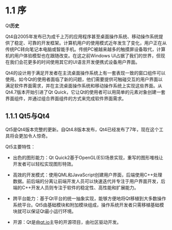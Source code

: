 # 1.1 序

Qt**历史**

Qt4自2005年发布已为成千上万的应用程序甚至桌面操作系统、移动操作系统提供了稳定、可靠的开发框架。计算机用户的使用模式近年发生了变化，用户正在从传统PC转向笔记本电脑或智能手机。传统PC被越来越多的触摸屏设备取代，计算机的用户体验模型也在跟随改变。在这之前Windows UI占据了我们的世界，但现在我们会花更多的时间使用其它的UI语言开发便携式设备用户界面。

Qt4的设计用于满足开发者在主流桌面操作系统上有一套表现一致的窗口组件可以使用。如今Qt的使用者面临了新的问题，他们需要提供可触碰交互的用户界面以满足软件界面需求，并在主流桌面操作系统和移动操作系统上实现这些界面。从Qt4.7版本开始引进了Qt Quick，它让Qt的使用者可以用简单的元素对象创建一套界面组件，并通过组合界面组件的方式来完成软件界面需求。

## 1.1.1 Qt5与Qt4

Qt5是Qt4版本完整的更新。自Qt4.8版本发布，Qt4已经发布了7年，现在这个工具将会更加令人惊奇。

Qt5主要特性：

* 出色的图形能力：Qt Quick2基于OpenGL\(ES\)场景实现，重写的图形堆栈让开发者可以轻松实现图形特效。

* 高效的开发模式：使用QML和JavaScript创建用户界面，后端使用C++处理数据。前后端的分离让前端开发人员可以快速迭代并专注于用户界面开发，后端的C++开发人员则专注于软件的稳定性、高性能和扩展能力。

* 跨平台能力：基于Qt平台的统一抽象实现，能够方便地将Qt移植到大多数操作系统平台。Qt5由基础模块和附加模块组成，操作系统开发者只需移植基础模块就可以保证Qt最小运行环境。

* 开源：Qt是由[qt.io](http://qt.io/)主导的开源项目，由社区驱动开发。



